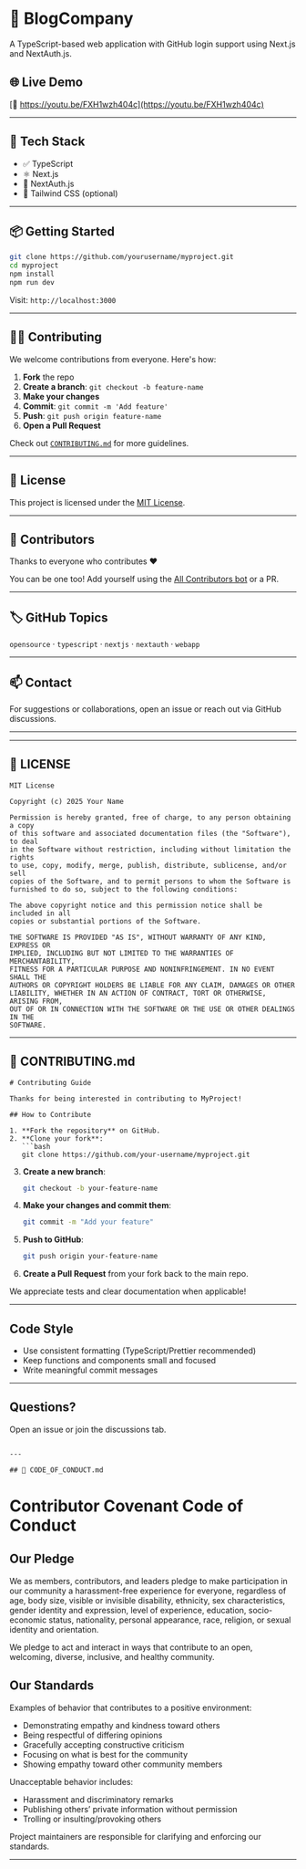 # 🚀 BlogCompany

A TypeScript-based web application with GitHub login support using Next.js and NextAuth.js.

## 🌐 Live Demo

[🔗 https://youtu.be/FXH1wzh404c](https://youtu.be/FXH1wzh404c)

---

## 🧰 Tech Stack

- ✅ TypeScript
- ⚛️ Next.js
- 🔐 NextAuth.js
- 🎨 Tailwind CSS (optional)

---

## 📦 Getting Started

```bash
git clone https://github.com/yourusername/myproject.git
cd myproject
npm install
npm run dev
```

Visit: `http://localhost:3000`

---

## 🧑‍💻 Contributing

We welcome contributions from everyone. Here's how:

1. **Fork** the repo
2. **Create a branch**: `git checkout -b feature-name`
3. **Make your changes**
4. **Commit**: `git commit -m 'Add feature'`
5. **Push**: `git push origin feature-name`
6. **Open a Pull Request**

Check out [`CONTRIBUTING.md`](./CONTRIBUTING.md) for more guidelines.

---

## 📄 License

This project is licensed under the [MIT License](./LICENSE).

---

## 🙌 Contributors

Thanks to everyone who contributes ❤️

You can be one too! Add yourself using the [All Contributors bot](https://allcontributors.org/docs/en/bot/overview) or a PR.

---

## 🏷 GitHub Topics

`opensource` · `typescript` · `nextjs` · `nextauth` · `webapp`

---

## 📫 Contact

For suggestions or collaborations, open an issue or reach out via GitHub discussions.

---

---

## 📃 LICENSE

```
MIT License

Copyright (c) 2025 Your Name

Permission is hereby granted, free of charge, to any person obtaining a copy
of this software and associated documentation files (the "Software"), to deal
in the Software without restriction, including without limitation the rights
to use, copy, modify, merge, publish, distribute, sublicense, and/or sell
copies of the Software, and to permit persons to whom the Software is
furnished to do so, subject to the following conditions:

The above copyright notice and this permission notice shall be included in all
copies or substantial portions of the Software.

THE SOFTWARE IS PROVIDED "AS IS", WITHOUT WARRANTY OF ANY KIND, EXPRESS OR
IMPLIED, INCLUDING BUT NOT LIMITED TO THE WARRANTIES OF MERCHANTABILITY,
FITNESS FOR A PARTICULAR PURPOSE AND NONINFRINGEMENT. IN NO EVENT SHALL THE
AUTHORS OR COPYRIGHT HOLDERS BE LIABLE FOR ANY CLAIM, DAMAGES OR OTHER
LIABILITY, WHETHER IN AN ACTION OF CONTRACT, TORT OR OTHERWISE, ARISING FROM,
OUT OF OR IN CONNECTION WITH THE SOFTWARE OR THE USE OR OTHER DEALINGS IN THE
SOFTWARE.
```

---

## 🧭 CONTRIBUTING.md

```
# Contributing Guide

Thanks for being interested in contributing to MyProject!

## How to Contribute

1. **Fork the repository** on GitHub.
2. **Clone your fork**:
   ```bash
   git clone https://github.com/your-username/myproject.git
   ```
3. **Create a new branch**:
   ```bash
   git checkout -b your-feature-name
   ```
4. **Make your changes and commit them**:
   ```bash
   git commit -m "Add your feature"
   ```
5. **Push to GitHub**:
   ```bash
   git push origin your-feature-name
   ```
6. **Create a Pull Request** from your fork back to the main repo.

We appreciate tests and clear documentation when applicable!

---

## Code Style

- Use consistent formatting (TypeScript/Prettier recommended)
- Keep functions and components small and focused
- Write meaningful commit messages

---

## Questions?
Open an issue or join the discussions tab.
```

---

## 🤝 CODE_OF_CONDUCT.md

```
# Contributor Covenant Code of Conduct

## Our Pledge

We as members, contributors, and leaders pledge to make participation in our
community a harassment-free experience for everyone, regardless of age, body
size, visible or invisible disability, ethnicity, sex characteristics, gender
identity and expression, level of experience, education, socio-economic status,
nationality, personal appearance, race, religion, or sexual identity
and orientation.

We pledge to act and interact in ways that contribute to an open, welcoming,
diverse, inclusive, and healthy community.

## Our Standards

Examples of behavior that contributes to a positive environment:
- Demonstrating empathy and kindness toward others
- Being respectful of differing opinions
- Gracefully accepting constructive criticism
- Focusing on what is best for the community
- Showing empathy toward other community members

Unacceptable behavior includes:
- Harassment and discriminatory remarks
- Publishing others’ private information without permission
- Trolling or insulting/provoking others

Project maintainers are responsible for clarifying and enforcing our standards.

---
```

